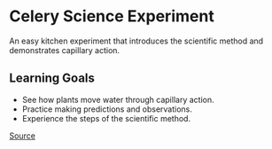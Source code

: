 # Celery Science Experiment

An easy kitchen experiment that introduces the scientific method and demonstrates capillary action.

## Learning Goals
- See how plants move water through capillary action.
- Practice making predictions and observations.
- Experience the steps of the scientific method.

[Source](https://tinkerlab.com/celery-experiment/)
